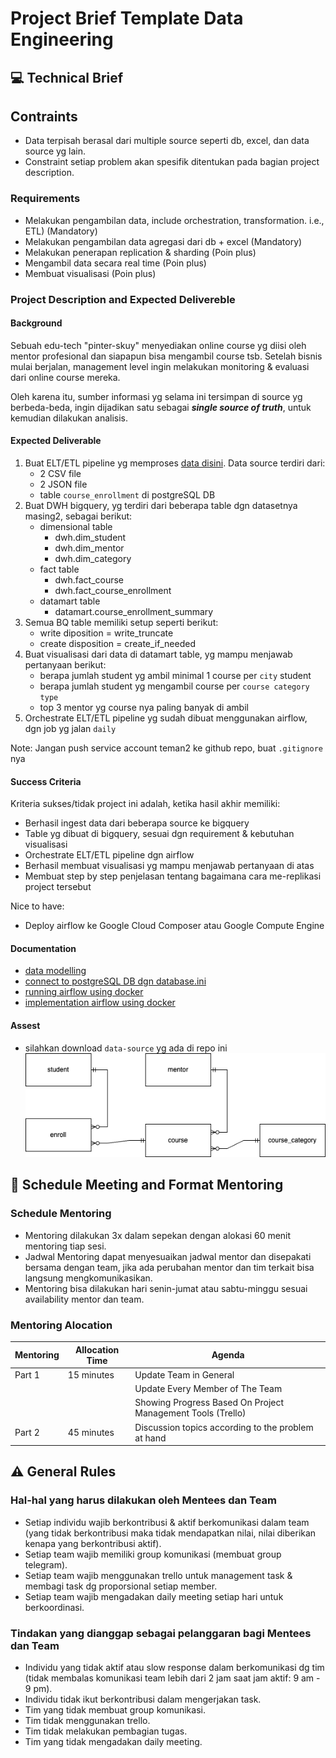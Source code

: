 # Project Brief Template Data Engineering

## 💻 Technical Brief

## Contraints

- Data terpisah berasal dari multiple source seperti db, excel, dan data source yg lain.
- Constraint setiap problem akan spesifik ditentukan pada bagian project description.

### Requirements

- Melakukan pengambilan data, include orchestration, transformation. i.e., ETL) (Mandatory)
- Melakukan pengambilan data agregasi dari db + excel (Mandatory)
- Melakukan penerapan replication & sharding (Poin plus)
- Mengambil data secara real time (Poin plus)
- Membuat visualisasi (Poin plus)

### Project Description and Expected Delivereble

#### Background

Sebuah edu-tech "pinter-skuy" menyediakan online course yg diisi oleh mentor profesional dan siapapun bisa mengambil course tsb. Setelah bisnis mulai berjalan, management level ingin melakukan monitoring & evaluasi dari online course mereka.

Oleh karena itu, sumber informasi yg selama ini tersimpan di source yg berbeda-beda, ingin dijadikan satu sebagai ***single source of truth***, untuk kemudian dilakukan analisis.

#### Expected Deliverable

1. Buat ELT/ETL pipeline yg memproses [data disini](https://github.com/firdausraginda/capstone-alta-de-project/tree/main/data-source). Data source terdiri dari:
    * 2 CSV file
    * 2 JSON file
    * table `course_enrollment` di postgreSQL DB
2. Buat DWH bigquery, yg terdiri dari beberapa table dgn datasetnya masing2, sebagai berikut:
    * dimensional table
        * dwh.dim_student
        * dwh.dim_mentor
        * dwh.dim_category
    * fact table
        * dwh.fact_course
        * dwh.fact_course_enrollment
    * datamart table
        * datamart.course_enrollment_summary
3. Semua BQ table memiliki setup seperti berikut:
    * write diposition = write_truncate
    * create disposition = create_if_needed
4. Buat visualisasi dari data di datamart table, yg mampu menjawab pertanyaan berikut:
    * berapa jumlah student yg ambil minimal 1 course per `city` student
    * berapa jumlah student yg mengambil course per `course category type`
    * top 3 mentor yg course nya paling banyak di ambil
5. Orchestrate ELT/ETL pipeline yg sudah dibuat menggunakan airflow, dgn job yg jalan `daily`

Note: Jangan push service account teman2 ke github repo, buat `.gitignore` nya

#### Success Criteria

Kriteria sukses/tidak project ini adalah, ketika hasil akhir memiliki: 
* Berhasil ingest data dari beberapa source ke bigquery
* Table yg dibuat di bigquery, sesuai dgn requirement & kebutuhan visualisasi
* Orchestrate ELT/ETL pipeline dgn airflow
* Berhasil membuat visualisasi yg mampu menjawab pertanyaan di atas
* Membuat step by step penjelasan tentang bagaimana cara me-replikasi project tersebut

Nice to have:
* Deploy airflow ke Google Cloud Composer atau Google Compute Engine

#### Documentation

- [data modelling](https://ossinsight.io/blog/trends-and-insights-from-github-2022/)
- [connect to postgreSQL DB dgn database.ini](https://www.postgresqltutorial.com/postgresql-python/connect/)
- [running airflow using docker](https://airflow.apache.org/docs/apache-airflow/stable/howto/docker-compose/index.html)
- [implementation airflow using docker](https://github.com/firdausraginda/basic-airflow/tree/master)

#### Assest

- silahkan download `data-source` yg ada di repo ini
![ERD](capstone-project.drawio.png)

## 📆 Schedule Meeting and Format Mentoring

### Schedule Mentoring

- Mentoring dilakukan 3x dalam sepekan dengan alokasi 60 menit mentoring tiap sesi.
- Jadwal Mentoring dapat menyesuaikan jadwal mentor dan disepakati bersama dengan team, jika ada perubahan mentor dan tim terkait bisa langsung mengkomunikasikan.
- Mentoring bisa dilakukan hari senin-jumat atau sabtu-minggu sesuai availability mentor dan team.

### Mentoring Alocation

| Mentoring | Allocation Time | Agenda                                                      |
| --------- | --------------- | ----------------------------------------------------------- |
| Part 1    | 15 minutes      | Update Team in General                                      |
|           |                 | Update Every Member of The Team                             |
|           |                 | Showing Progress Based On Project Management Tools (Trello) |
| Part 2    | 45 minutes      | Discussion topics according to the problem at hand          |

## ⚠️ General Rules

### Hal-hal yang harus dilakukan oleh Mentees dan Team

- Setiap individu wajib berkontribusi & aktif berkomunikasi dalam team (yang tidak berkontribusi maka tidak mendapatkan nilai, nilai diberikan kenapa yang berkontribusi aktif).
- Setiap team wajib memiliki group komunikasi (membuat group telegram).
- Setiap team wajib menggunakan trello untuk management task & membagi task dg proporsional setiap member.
- Setiap team wajib mengadakan daily meeting setiap hari untuk berkoordinasi.

### Tindakan yang dianggap sebagai pelanggaran bagi Mentees dan Team

- Individu yang tidak aktif atau slow response dalam berkomunikasi dg tim (tidak membalas komunikasi team lebih dari 2 jam saat jam aktif: 9 am - 9 pm).
- Individu tidak ikut berkontribusi dalam mengerjakan task.
- Tim yang tidak membuat group komunikasi.
- Tim tidak menggunakan trello.
- Tim tidak melakukan pembagian tugas.
- Tim yang tidak mengadakan daily meeting.

